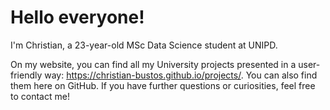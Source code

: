# Hello everyone!

I'm Christian, a 23-year-old MSc Data Science student at UNIPD.

On my website, you can find all my University projects presented in a user-friendly way: https://christian-bustos.github.io/projects/. You can also find them here on GitHub. If you have further questions or curiosities, feel free to contact me!
